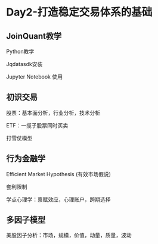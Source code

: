 # Day2-打造稳定交易体系的基础

## JoinQuant教学

Python教学

Jqdatasdk安装

Jupyter Notebook 使用

## 初识交易

股票：基本面分析，行业分析，技术分析

ETF：一揽子股票同时买卖

打雪仗模型

## 行为金融学

Efficient Market Hypothesis (有效市场假说)

套利限制

学点心理学：禀赋效应，心理账户，跨期选择

## 多因子模型

美股因子分析：市场，规模，价值，动量，质量，波动


